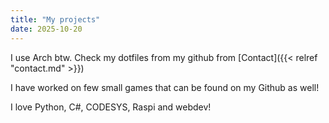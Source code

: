 ```yaml
---
title: "My projects"
date: 2025-10-20
---
```


I use Arch btw. Check my dotfiles from my github from [Contact]({{< relref "contact.md" >}})

I have worked on few small games that can be found on my Github as well!

I love Python, C#, CODESYS, Raspi and webdev!

